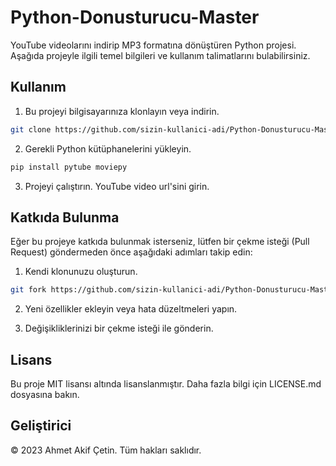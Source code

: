 # Python-Donusturucu-Master

YouTube videolarını indirip MP3 formatına dönüştüren Python projesi. Aşağıda projeyle ilgili temel bilgileri ve kullanım talimatlarını bulabilirsiniz.

## Kullanım

1. Bu projeyi bilgisayarınıza klonlayın veya indirin.

```bash
git clone https://github.com/sizin-kullanici-adi/Python-Donusturucu-Master.git

```

2. Gerekli Python kütüphanelerini yükleyin.

```bash
pip install pytube moviepy
```


3. Projeyi çalıştırın. YouTube video url'sini girin.


## Katkıda Bulunma
Eğer bu projeye katkıda bulunmak isterseniz, lütfen bir çekme isteği (Pull Request) göndermeden önce aşağıdaki adımları takip edin:

1. Kendi klonunuzu oluşturun.

```bash
git fork https://github.com/sizin-kullanici-adi/Python-Donusturucu-Master.git

```

2. Yeni özellikler ekleyin veya hata düzeltmeleri yapın.

3. Değişikliklerinizi bir çekme isteği ile gönderin.

## Lisans
Bu proje MIT lisansı altında lisanslanmıştır. Daha fazla bilgi için LICENSE.md dosyasına bakın.

## Geliştirici
© 2023 Ahmet Akif Çetin. Tüm hakları saklıdır.
